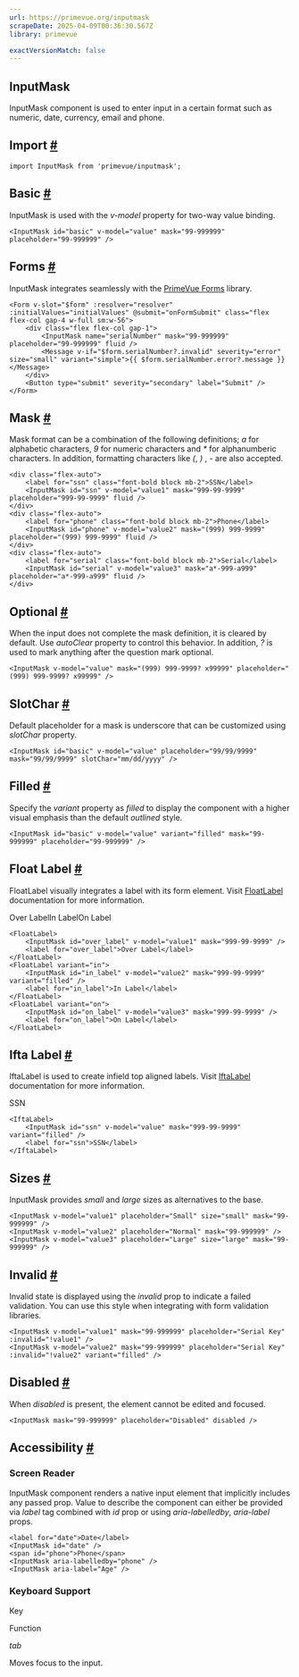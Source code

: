 ```yaml
---
url: https://primevue.org/inputmask
scrapeDate: 2025-04-09T00:36:30.567Z
library: primevue

exactVersionMatch: false
---
```


## InputMask

InputMask component is used to enter input in a certain format such as numeric, date, currency, email and phone.

## Import [#](_inputmask_.md#import)
```
import InputMask from 'primevue/inputmask';
```
## Basic [#](_inputmask_.md#basic)

InputMask is used with the _v-model_ property for two-way value binding.
```
<InputMask id="basic" v-model="value" mask="99-999999" placeholder="99-999999" />
```
## Forms [#](_inputmask_.md#forms)

InputMask integrates seamlessly with the [PrimeVue Forms](_forms.md) library.
```
<Form v-slot="$form" :resolver="resolver" :initialValues="initialValues" @submit="onFormSubmit" class="flex flex-col gap-4 w-full sm:w-56">
    <div class="flex flex-col gap-1">
        <InputMask name="serialNumber" mask="99-999999" placeholder="99-999999" fluid />
        <Message v-if="$form.serialNumber?.invalid" severity="error" size="small" variant="simple">{{ $form.serialNumber.error?.message }}</Message>
    </div>
    <Button type="submit" severity="secondary" label="Submit" />
</Form>
```
## Mask [#](_inputmask_.md#mask)

Mask format can be a combination of the following definitions; _a_ for alphabetic characters, _9_ for numeric characters and _\*_ for alphanumberic characters. In addition, formatting characters like _(_, _)_ , _\-_ are also accepted.
```
<div class="flex-auto">
    <label for="ssn" class="font-bold block mb-2">SSN</label>
    <InputMask id="ssn" v-model="value1" mask="999-99-9999" placeholder="999-99-9999" fluid />
</div>
<div class="flex-auto">
    <label for="phone" class="font-bold block mb-2">Phone</label>
    <InputMask id="phone" v-model="value2" mask="(999) 999-9999" placeholder="(999) 999-9999" fluid />
</div>
<div class="flex-auto">
    <label for="serial" class="font-bold block mb-2">Serial</label>
    <InputMask id="serial" v-model="value3" mask="a*-999-a999" placeholder="a*-999-a999" fluid />
</div>
```
## Optional [#](_inputmask_.md#optional)

When the input does not complete the mask definition, it is cleared by default. Use _autoClear_ property to control this behavior. In addition, _?_ is used to mark anything after the question mark optional.
```
<InputMask v-model="value" mask="(999) 999-9999? x99999" placeholder="(999) 999-9999? x99999" />
```
## SlotChar [#](_inputmask_.md#slotchar)

Default placeholder for a mask is underscore that can be customized using _slotChar_ property.
```
<InputMask id="basic" v-model="value" placeholder="99/99/9999" mask="99/99/9999" slotChar="mm/dd/yyyy" />
```
## Filled [#](_inputmask_.md#filled)

Specify the _variant_ property as _filled_ to display the component with a higher visual emphasis than the default _outlined_ style.
```
<InputMask id="basic" v-model="value" variant="filled" mask="99-999999" placeholder="99-999999" />
```
## Float Label [#](_inputmask_.md#floatlabel)

FloatLabel visually integrates a label with its form element. Visit [FloatLabel](_floatlabel_.md) documentation for more information.

Over LabelIn LabelOn Label
```
<FloatLabel>
    <InputMask id="over_label" v-model="value1" mask="999-99-9999" />
    <label for="over_label">Over Label</label>
</FloatLabel>
<FloatLabel variant="in">
    <InputMask id="in_label" v-model="value2" mask="999-99-9999" variant="filled" />
    <label for="in_label">In Label</label>
</FloatLabel>
<FloatLabel variant="on">
    <InputMask id="on_label" v-model="value3" mask="999-99-9999" />
    <label for="on_label">On Label</label>
</FloatLabel>
```
## Ifta Label [#](_inputmask_.md#iftalabel)

IftaLabel is used to create infield top aligned labels. Visit [IftaLabel](_iftalabel_.md) documentation for more information.

SSN
```
<IftaLabel>
    <InputMask id="ssn" v-model="value" mask="999-99-9999" variant="filled" />
    <label for="ssn">SSN</label>
</IftaLabel>
```
## Sizes [#](_inputmask_.md#sizes)

InputMask provides _small_ and _large_ sizes as alternatives to the base.
```
<InputMask v-model="value1" placeholder="Small" size="small" mask="99-999999" />
<InputMask v-model="value2" placeholder="Normal" mask="99-999999" />
<InputMask v-model="value3" placeholder="Large" size="large" mask="99-999999" />
```
## Invalid [#](_inputmask_.md#invalid)

Invalid state is displayed using the _invalid_ prop to indicate a failed validation. You can use this style when integrating with form validation libraries.
```
<InputMask v-model="value1" mask="99-999999" placeholder="Serial Key" :invalid="!value1" />
<InputMask v-model="value2" mask="99-999999" placeholder="Serial Key" :invalid="!value2" variant="filled" />
```
## Disabled [#](_inputmask_.md#disabled)

When _disabled_ is present, the element cannot be edited and focused.
```
<InputMask mask="99-999999" placeholder="Disabled" disabled />
```
## Accessibility [#](_inputmask_.md#accessibility)

### Screen Reader

InputMask component renders a native input element that implicitly includes any passed prop. Value to describe the component can either be provided via _label_ tag combined with _id_ prop or using _aria-labelledby_, _aria-label_ props.
```
<label for="date">Date</label>
<InputMask id="date" />
<span id="phone">Phone</span>
<InputMask aria-labelledby="phone" />
<InputMask aria-label="Age" />
```
### Keyboard Support

Key

Function

_tab_

Moves focus to the input.